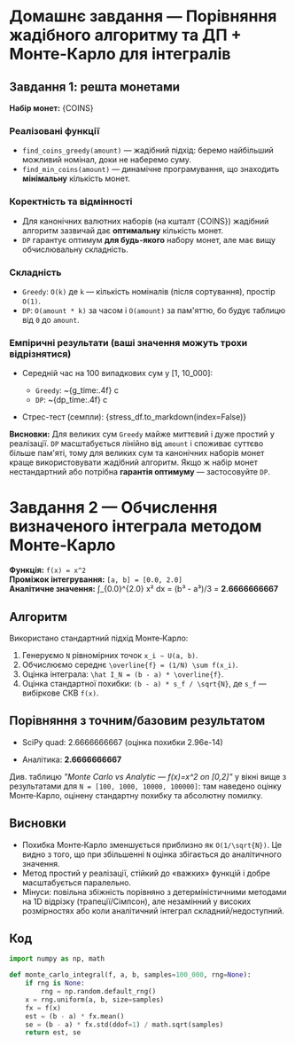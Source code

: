 # Домашнє завдання — Порівняння жадібного алгоритму та ДП + Монте-Карло для інтегралів

## Завдання 1: решта монетами

**Набір монет:** {COINS}

### Реалізовані функції
- `find_coins_greedy(amount)` — жадібний підхід: беремо найбільший можливий номінал, доки не наберемо суму.
- `find_min_coins(amount)` — динамічне програмування, що знаходить **мінімальну** кількість монет.

### Коректність та відмінності
- Для канонічних валютних наборів (на кшталт {COINS}) жадібний алгоритм зазвичай дає **оптимальну** кількість монет.  
- `DP` гарантує оптимум **для будь-якого** набору монет, але має вищу обчислювальну складність.

### Складність
- `Greedy`: `O(k)` де `k` — кількість номіналів (після сортування), простір `O(1)`.
- `DP`: `O(amount * k)` за часом і `O(amount)` за пам'яттю, бо будує таблицю від `0` до `amount`.

### Емпіричні результати (ваші значення можуть трохи відрізнятися)
- Середній час на 100 випадкових сум у [1, 10_000]:
  - `Greedy`: ~{g_time:.4f} с
  - `DP`:     ~{dp_time:.4f} с

- Стрес-тест (семпли):
{stress_df.to_markdown(index=False)}

**Висновки:** Для великих сум `Greedy` майже миттєвий і дуже простий у реалізації. `DP` масштабується лінійно від `amount` і споживає суттєво більше пам'яті, тому для великих сум та канонічних наборів монет краще використовувати жадібний алгоритм. Якщо ж набір монет нестандартний або потрібна **гарантія оптимуму** — застосовуйте `DP`.

# Завдання 2 — Обчислення визначеного інтеграла методом Монте‑Карло

**Функція:** `f(x) = x^2`  
**Проміжок інтегрування:** `[a, b] = [0.0, 2.0]`  
**Аналітичне значення:** ∫_{0.0}^{2.0} x² dx = (b³ - a³)/3 = **2.6666666667**

## Алгоритм
Використано стандартний підхід Монте‑Карло:
1. Генеруємо `N` рівномірних точок `x_i ∼ U(a, b)`.
2. Обчислюємо середнє `\overline{f} = (1/N) \sum f(x_i)`.
3. Оцінка інтеграла: `\hat I_N = (b - a) * \overline{f}`.
4. Оцінка стандартної похибки: `(b - a) * s_f / \sqrt{N}`, де `s_f` — вибіркове СКВ `f(x)`.

## Порівняння з точним/базовим результатом
- SciPy quad: 2.6666666667 (оцінка похибки 2.96e-14)

- Аналітика: **2.6666666667**

Див. таблицю *"Monte Carlo vs Analytic — f(x)=x^2 on [0,2]"* у вікні вище з результатами для `N = [100, 1000, 10000, 100000]`: там наведено оцінку Монте‑Карло, оцінену стандартну похибку та абсолютну помилку.

## Висновки
- Похибка Монте‑Карло зменшується приблизно як `O(1/\sqrt{N})`. Це видно з того, що при збільшенні `N` оцінка збігається до аналітичного значення.
- Метод простий у реалізації, стійкий до «важких» функцій і добре масштабується паралельно.
- Мінуси: повільна збіжність порівняно з детерміністичними методами на 1D відрізку (трапеції/Сімпсон), але незамінний у високих розмірностях або коли аналітичний інтеграл складний/недоступний.

## Код
```python
import numpy as np, math

def monte_carlo_integral(f, a, b, samples=100_000, rng=None):
    if rng is None:
        rng = np.random.default_rng()
    x = rng.uniform(a, b, size=samples)
    fx = f(x)
    est = (b - a) * fx.mean()
    se = (b - a) * fx.std(ddof=1) / math.sqrt(samples)
    return est, se
```
